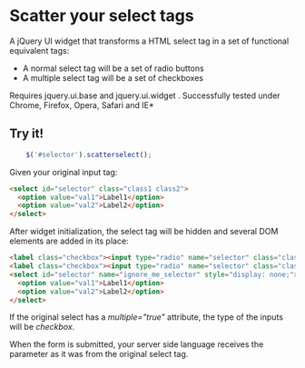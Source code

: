 # Scatter your select tags

A jQuery UI widget that transforms a HTML select tag in a set of functional equivalent tags:
* A normal select tag will be a set of radio buttons
* A multiple select tag will be a set of checkboxes

Requires jquery.ui.base and jquery.ui.widget . Successfully tested under Chrome, Firefox, Opera, Safari and IE*

## Try it!

```javascript
    $('#selector').scatterselect();
```

Given your original input tag:

```html
<select id="selector" class="class1 class2">
  <option value="val1">Label1</option>
  <option value="val2">Label2</option>
</select>
```

After widget initialization, the select tag will be hidden and several DOM elements are added in its place:

```html
<label class="checkbox"><input type="radio" name="selector" class="class1 class2" value="val1" checked="checked">Label1</label>
<label class="checkbox"><input type="radio" name="selector" class="class1 class2" value="val2">Label2</label>
<select id="selector" name="ignore_me_selector" style="display: none;">
  <option value="val1">Label1</option>
  <option value="val2">Label2</option>
</select>
```
If the original select has a *multiple="true"* attribute, the type of the inputs will be *checkbox*.

When the form is submitted, your server side language receives the parameter as it was from the original select tag.

